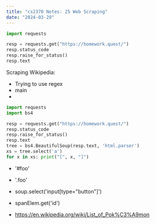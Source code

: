 ```yaml
---
title: "cs2370 Notes: 25 Web Scraping"
date: "2024-03-29"
---
```




```python
import requests

resp = requests.get("https://homework.quest/")
resp.status_code
resp.raise_for_status()
resp.text
```


Scraping Wikipedia:

 - Trying to use regex
 - main
 - 




```python
import requests
import bs4

resp = requests.get("https://homework.quest/")
resp.status_code
resp.raise_for_status()
resp.text
tree = bs4.BeautifulSoup(resp.text, 'html.parser')
xs = tree.select('a')
for x in xs: print("[", x, "]")
```

 - '#foo'
 - '.foo'
 - soup.select('input[type="button"]')
 - spanElem.get('id')


 - https://en.wikipedia.org/wiki/List_of_Pok%C3%A9mon
